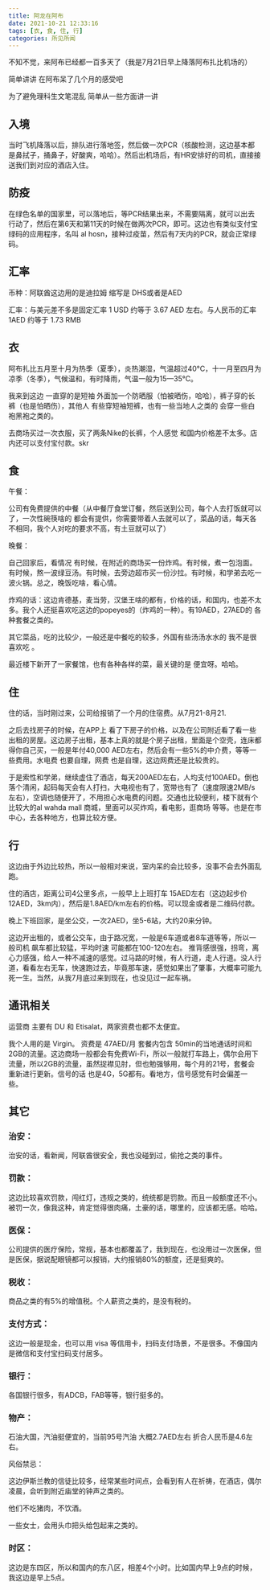 ```yaml
---
title: 阿龙在阿布
date: 2021-10-21 12:33:16
tags: [衣, 食, 住, 行]
categories: 所见所闻
---
```


不知不觉，来阿布已经都一百多天了（我是7月21日早上降落阿布扎比机场的）

简单讲讲 在阿布呆了几个月的感受吧

为了避免理科生文笔混乱 简单从一些方面讲一讲

## 入境

当时飞机降落以后，排队进行落地签，然后做一次PCR（核酸检测，这边基本都是鼻拭子，捅鼻子，好酸爽，哈哈）。然后出机场后，有HR安排好的司机，直接接送我们到对应的酒店入住。

<!-- more -->

## 防疫

在绿色名单的国家里，可以落地后，等PCR结果出来，不需要隔离，就可以出去行动了，然后在第6天和第11天的时候在做两次PCR，即可。这边也有类似支付宝绿码的应用程序，名叫 al hosn，接种过疫苗，然后有7天内的PCR，就会正常绿码。

## 汇率

币种：阿联酋这边用的是迪拉姆 缩写是 DHS或者是AED

汇率：与美元差不多是固定汇率 1 USD 约等于 3.67 AED 左右。与人民币的汇率 1AED 约等于 1.73 RMB

## **衣**

阿布扎比五月至十月为热季（夏季），炎热潮湿，气温超过40°C，十一月至四月为凉季（冬季），气候温和，有时降雨，气温一般为15—35°C。

我来到这边 一直穿的是短袖 外面加一个防晒服（怕被晒伤，哈哈），裤子穿的长裤（也是怕晒伤），其他人 有些穿短袖短裤，也有一些当地人之类的 会穿一些白袍黑袍之类的。

去商场买过一次衣服，买了两条Nike的长裤，个人感觉 和国内价格差不太多。店内还可以支付宝付款。skr

## 食

午餐：

公司有免费提供的中餐（从中餐厅食堂订餐，然后送到公司，每个人去打饭就可以了，一次性碗筷啥的 都会有提供，你需要带着人去就可以了，菜品的话，每天各不相同，我个人对吃的要求不高，有土豆就可以了）

晚餐：

自己回家后，看情况 有时候，在附近的商场买一份炸鸡。有时候，煮一包泡面。有时候，熬一波绿豆汤。有时候，去旁边超市买一份沙拉。有时候，和学弟去吃一波火锅。总之，晚饭吃啥，看心情。

炸鸡的话：这边肯德基，麦当劳，汉堡王啥的都有，价格的话，和国内，也差不太多。我个人还挺喜欢吃这边的popeyes的（炸鸡的一种）。有19AED，27AED的 各种套餐之类的。

其它菜品，吃的比较少，一般还是中餐吃的较多，外国有些汤汤水水的 我不是很喜欢吃 。

最近楼下新开了一家餐馆，也有各种各样的菜，最关键的是 便宜呀。哈哈。

## 住

住的话，当时刚过来，公司给报销了一个月的住宿费。从7月21-8月21.

之后去找房子的时候，在APP上 看了下房子的价格，以及在公司附近看了看一些出租的房屋。这边房子出租，基本上真的就是个房子出租，里面是个空壳，连床都得你自己买，一般是年付40,000 AED左右，然后会有一些5%的中介费，等等一些费用。水电费 也要自理，网费 也是自理，这边网费还是比较贵的。

于是索性和学弟，继续虚住了酒店，每天200AED左右，人均支付100AED。倒也落个清闲，起码每天会有人打扫，大电视也有了，宽带也有了（速度限速2MB/s左右），空调也随便开了，不用担心水电费的问题。交通也比较便利，楼下就有个比较大的al wahda mall 商城，里面可以买炸鸡，看电影，逛商场 等等。也是在市中心，去各种地方，也算比较方便。

## 行

这边由于外边比较热，所以一般相对来说，室内呆的会比较多，没事不会去外面乱跑。

住的酒店，距离公司4公里多点，一般早上上班打车 15AED左右（这边起步价12AED，3km内），然后是1.8AED/km左右的价格。可以现金或者是二维码付款。

晚上下班回家，是坐公交，一次2AED，坐5-6站，大约20来分钟。

这边开出租的，或者公交车，由于路况宽，一般是6车道或者8车道等等，所以一般司机 飙车都比较猛，平均时速 可能都在100-120左右。 推背感很强，拐弯，离心力感强，给人一种不减速的感觉。过马路的时候，有人行道，走人行道。没人行道，看看左右无车，快速跑过去，毕竟那车速，感觉如果出了肇事，大概率可能九死一生。当然，从我7月底过来到现在，也没见过一起车祸。

## 通讯相关

运营商 主要有 DU 和 Etisalat，两家资费也都不太便宜。

我个人用的是 Virgin。 资费是 47AED/月 套餐内包含 50min的当地通话时间和2GB的流量。这边商场一般都会有免费Wi-Fi，所以一般就打车路上，偶尔会用下流量，所以2GB的流量，虽然捉襟见肘，但也勉强够用，每个月的21号，套餐会重新进行更新。信号的话 也是4G，5G都有。看地方，信号感觉有时会偏差一些。

## 其它

### 治安：

治安的话，看新闻，阿联酋很安全，我也没碰到过，偷抢之类的事件。

### 罚款：

这边比较喜欢罚款，闯红灯，违规之类的，统统都是罚款。而且一般额度还不小。被罚一次，像我这种，肯定觉得很肉痛，土豪的话，哪里的，应该都无感。哈哈。

### 医保：

公司提供的医疗保险，常规，基本也都覆盖了，我到现在，也没用过一次医保，但是医保，据说配眼镜都可以报销，大约报销80%的额度，还是挺爽的。

### 税收：

商品之类的有5%的增值税。个人薪资之类的，是没有税的。

### 支付方式：

这边一般是现金，也可以用 visa 等信用卡，扫码支付场景，不是很多。不像国内是微信和支付宝扫码支付居多。

### 银行：

各国银行很多，有ADCB，FAB等等，银行挺多的。

### 物产：

石油大国，汽油挺便宜的，当前95号汽油 大概2.7AED左右 折合人民币是4.6左右。

风俗禁忌：

这边伊斯兰教的信徒比较多，经常某些时间点，会看到有人在祈祷，在酒店，偶尔凌晨，会听到附近庙堂的钟声之类的。

他们不吃猪肉，不饮酒。

一些女士，会用头巾把头给包起来之类的。

### 时区：

这边是东四区，所以和国内的东八区，相差4个小时。比如国内早上9点的时候，我这边是早上5点。


